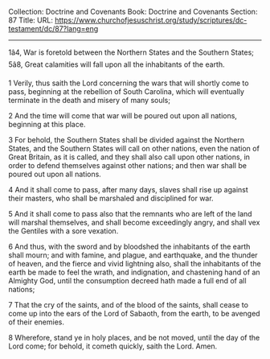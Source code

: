 Collection: Doctrine and Covenants
Book: Doctrine and Covenants
Section: 87
Title: 
URL: https://www.churchofjesuschrist.org/study/scriptures/dc-testament/dc/87?lang=eng

---

1â4, War is foretold between the Northern States and the Southern States; 5â8, Great calamities will fall upon all the inhabitants of the earth.

1 Verily, thus saith the Lord concerning the wars that will shortly come to pass, beginning at the rebellion of South Carolina, which will eventually terminate in the death and misery of many souls;

2 And the time will come that war will be poured out upon all nations, beginning at this place.

3 For behold, the Southern States shall be divided against the Northern States, and the Southern States will call on other nations, even the nation of Great Britain, as it is called, and they shall also call upon other nations, in order to defend themselves against other nations; and then war shall be poured out upon all nations.

4 And it shall come to pass, after many days, slaves shall rise up against their masters, who shall be marshaled and disciplined for war.

5 And it shall come to pass also that the remnants who are left of the land will marshal themselves, and shall become exceedingly angry, and shall vex the Gentiles with a sore vexation.

6 And thus, with the sword and by bloodshed the inhabitants of the earth shall mourn; and with famine, and plague, and earthquake, and the thunder of heaven, and the fierce and vivid lightning also, shall the inhabitants of the earth be made to feel the wrath, and indignation, and chastening hand of an Almighty God, until the consumption decreed hath made a full end of all nations;

7 That the cry of the saints, and of the blood of the saints, shall cease to come up into the ears of the Lord of Sabaoth, from the earth, to be avenged of their enemies.

8 Wherefore, stand ye in holy places, and be not moved, until the day of the Lord come; for behold, it cometh quickly, saith the Lord. Amen.
